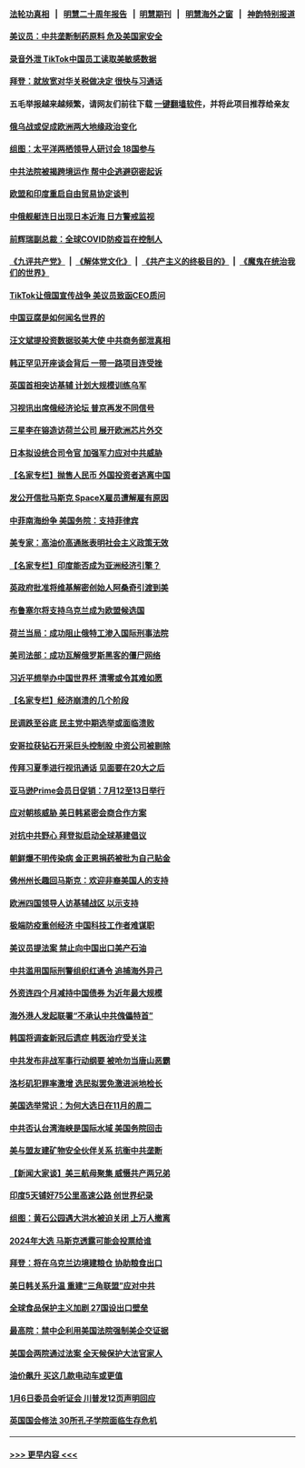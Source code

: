 #### [法轮功真相](https://github.com/gfw-breaker/truth/blob/master/README.md?t=0) &nbsp;&nbsp;|&nbsp;&nbsp; [明慧二十周年报告](https://github.com/gfw-breaker/mh-reports/blob/master/README.md?t=0) &nbsp;&nbsp;|&nbsp;&nbsp;[明慧期刊](https://github.com/gfw-breaker/mh-qikan) &nbsp;&nbsp;|&nbsp;&nbsp; [明慧海外之窗](https://github.com/gfw-breaker/mh-news/blob/master/README.md?t=0) &nbsp;&nbsp;|&nbsp;&nbsp; [神韵特别报道](https://github.com/gfw-breaker/mh-news/blob/master/shenyun.md?t=0)
#### [美议员：中共垄断制药原料 危及美国家安全](../pages/nsc418/n13762627.md?t=06192201) 
#### [录音外泄 TikTok中国员工读取美敏感数据](../pages/nsc418/n13762495.md?t=06192201) 
#### [拜登：就放宽对华关税做决定 很快与习通话](../pages/nsc418/n13762428.md?t=06192201) 
#### 五毛举报越来越频繁，请网友们前往下载 [一键翻墙软件](https://github.com/gfw-breaker/ssr-accounts)，并将此项目推荐给亲友
#### [俄乌战或促成欧洲两大地缘政治变化](../pages/nsc418/n13762397.md?t=06192201) 
#### [组图：太平洋两栖领导人研讨会 18国参与](../pages/nsc418/n13762250.md?t=06192201) 
#### [中共法院被揭跨境运作 帮中企逃避窃密起诉](../pages/nsc418/n13761140.md?t=06192201) 
#### [欧盟和印度重启自由贸易协定谈判](../pages/nsc418/n13762214.md?t=06192201) 
#### [中俄舰艇连日出现日本近海 日方警戒监视](../pages/nsc418/n13762196.md?t=06192201) 
#### [前辉瑞副总裁：全球COVID防疫旨在控制人](../pages/nsc418/n13762107.md?t=06192201) 
#### [《九评共产党》](https://github.com/begood0513/9ping.md/blob/master/README.md) &nbsp;|&nbsp; [《解体党文化》](../../../../jtdwh.md/blob/master/README.md)  &nbsp;|&nbsp; [《共产主义的终极目的》](../../../../gczydzjmd.md/blob/master/README.md) &nbsp;|&nbsp; [《魔鬼在统治我们的世界》](../../../../mgztzwmdsj.md/blob/master/README.md) 
#### [TikTok让俄国宣传战争 美议员致函CEO质问](../pages/nsc418/n13762112.md?t=06192201) 
#### [中国豆腐是如何闻名世界的](../pages/nsc418/n13761869.md?t=06192201) 
#### [汪文斌提投资数据驳美大使 中共商务部泄真相](../pages/nsc418/n13761701.md?t=06192201) 
#### [韩正罕见开座谈会背后 一带一路项目连受挫](../pages/nsc418/n13761858.md?t=06192201) 
#### [英国首相突访基辅 计划大规模训练乌军](../pages/nsc418/n13761916.md?t=06192201) 
#### [习视讯出席俄经济论坛 普京再发不同信号](../pages/nsc418/n13761933.md?t=06192201) 
#### [三星李在镕造访荷兰公司 展开欧洲芯片外交](../pages/nsc418/n13761860.md?t=06192201) 
#### [日本拟设统合司令官 加强军力应对中共威胁](../pages/nsc418/n13761959.md?t=06192201) 
#### [【名家专栏】抛售人民币 外国投资者逃离中国](../pages/nsc418/n13761777.md?t=06192201) 
#### [发公开信批马斯克 SpaceX雇员遭解雇有原因](../pages/nsc418/n13761832.md?t=06192201) 
#### [中菲南海纷争 美国务院：支持菲律宾](../pages/nsc418/n13761795.md?t=06192201) 
#### [美专家：高油价高通胀表明社会主义政策无效](../pages/nsc418/n13761170.md?t=06192201) 
#### [【名家专栏】印度能否成为亚洲经济引擎？](../pages/nsc418/n13761754.md?t=06192201) 
#### [英政府批准将维基解密创始人阿桑奇引渡到美](../pages/nsc418/n13761687.md?t=06192201) 
#### [布鲁塞尔将支持乌克兰成为欧盟候选国](../pages/nsc418/n13761670.md?t=06192201) 
#### [荷兰当局：成功阻止俄特工渗入国际刑事法院](../pages/nsc418/n13761575.md?t=06192201) 
#### [美司法部：成功瓦解俄罗斯黑客的僵尸网络](../pages/nsc418/n13761370.md?t=06192201) 
#### [习近平想举办中国世界杯 清零或令其难如愿](../pages/nsc418/n13761209.md?t=06192201) 
#### [【名家专栏】经济崩溃的几个阶段](../pages/nsc418/n13760780.md?t=06192201) 
#### [民调跌至谷底 民主党中期选举或面临溃败](../pages/nsc418/n13761069.md?t=06192201) 
#### [安哥拉获钻石开采巨头控制股 中资公司被剔除](../pages/nsc418/n13761101.md?t=06192201) 
#### [传拜习夏季进行视讯通话 见面要在20大之后](../pages/nsc418/n13761110.md?t=06192201) 
#### [亚马逊Prime会员日促销：7月12至13日举行](../pages/nsc418/n13761074.md?t=06192201) 
#### [应对朝核威胁 美日韩紧密会商合作方案](../pages/nsc418/n13761114.md?t=06192201) 
#### [对抗中共野心 拜登拟启动全球基建倡议](../pages/nsc418/n13761108.md?t=06192201) 
#### [朝鲜爆不明传染病 金正恩捐药被批为自己贴金](../pages/nsc418/n13760985.md?t=06192201) 
#### [佛州州长趣回马斯克：欢迎非裔美国人的支持](../pages/nsc418/n13760440.md?t=06192201) 
#### [欧洲四国领导人访基辅战区 以示支持](../pages/nsc418/n13760896.md?t=06192201) 
#### [极端防疫重创经济 中国科技工作者难谋职](../pages/nsc418/n13760865.md?t=06192201) 
#### [美议员提法案 禁止向中国出口美产石油](../pages/nsc418/n13760641.md?t=06192201) 
#### [中共滥用国际刑警组织红通令 追捕海外异己](../pages/nsc418/n13760626.md?t=06192201) 
#### [外资连四个月减持中国债券 为近年最大规模](../pages/nsc418/n13760407.md?t=06192201) 
#### [海外港人发起联署“不承认中共傀儡特首”](../pages/nsc418/n13760639.md?t=06192201) 
#### [韩国将调查新冠后遗症 韩医治疗受关注](../pages/nsc418/n13760720.md?t=06192201) 
#### [中共发布非战军事行动纲要 被呛勿当唐山恶霸](../pages/nsc418/n13760399.md?t=06192201) 
#### [洛杉矶犯罪率激增 选民拟罢免激进派地检长](../pages/nsc418/n13760376.md?t=06192201) 
#### [美国选举常识：为何大选日在11月的周二](../pages/nsc418/n13749593.md?t=06192201) 
#### [中共否认台湾海峡是国际水域 美国务院回击](../pages/nsc418/n13760335.md?t=06192201) 
#### [美与盟友建矿物安全伙伴关系 抗衡中共垄断](../pages/nsc418/n13760282.md?t=06192201) 
#### [【新闻大家谈】美三航母聚集 威慑共产两兄弟](../pages/nsc418/n13759838.md?t=06192201) 
#### [印度5天铺好75公里高速公路 创世界纪录](../pages/nsc418/n13760209.md?t=06192201) 
#### [组图：黄石公园遇大洪水被迫关闭 上万人撤离](../pages/nsc418/n13759794.md?t=06192201) 
#### [2024年大选 马斯克透露可能会投票给谁](../pages/nsc418/n13760191.md?t=06192201) 
#### [拜登：将在乌克兰边境建粮仓 协助粮食出口](../pages/nsc418/n13760008.md?t=06192201) 
#### [美日韩关系升温 重建“三角联盟”应对中共](../pages/nsc418/n13760016.md?t=06192201) 
#### [全球食品保护主义加剧 27国设出口壁垒](../pages/nsc418/n13759984.md?t=06192201) 
#### [最高院：禁中企利用美国法院强制美企交证据](../pages/nsc418/n13759827.md?t=06192201) 
#### [美国会两院通过法案 全天候保护大法官家人](../pages/nsc418/n13759615.md?t=06192201) 
#### [油价飙升 买这几款电动车或更值](../pages/nsc418/n13759382.md?t=06192201) 
#### [1月6日委员会听证会 川普发12页声明回应](../pages/nsc418/n13759503.md?t=06192201) 
#### [英国国会修法 30所孔子学院面临生存危机](../pages/nsc418/n13759505.md?t=06192201) 

----
#### [ >>> 更早内容 <<< ](../indexes/nsc418-earlier.md)
